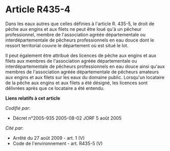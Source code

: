 # Article R435-4

Dans les eaux autres que celles définies à l'article R. 435-5, le droit de pêche aux engins et aux filets ne peut être loué
qu'à un pêcheur professionnel, membre de l'association agréée départementale ou interdépartementale de pêcheurs
professionnels en eau douce dont le ressort territorial couvre le département où est situé le lot. 

Il peut également être attribué des licences de pêche aux engins et aux filets aux membres de l'association agréée
départementale ou interdépartementale de pêcheurs professionnels en eau douce ainsi qu'aux membres de l'association agréée
départementale de pêcheurs amateurs aux engins et aux filets sur les eaux du domaine public. Lorsqu'un locataire de la pêche
aux engins et aux filets a été désigné, les licences sont délivrées après que ce locataire a été entendu.

**Liens relatifs à cet article**

_Codifié par_:

  - Décret n°2005-935 2005-08-02 JORF 5 août 2005

_Cité par_:

  - Arrêté du 27 août 2009 - art. 1 (V)
  - Code de l'environnement - art. R435-5 (V)
